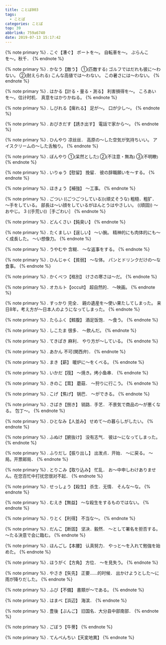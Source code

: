 ```yaml
---
title: ことば003
tags:
  - ことば
categories: ことば
top: 39
abbrlink: 759a6740
date: 2019-07-13 15:17:42
---
```


<!--more-->

{% note primary %}
.
こぐ【漕ぐ】
ボートを〜。
自転車を〜。
ぶらんこを〜。秋千．
{% endnote %}



{% note primary %}
.
かなう【敵う】
①⦅匹敵する⦆ 
ゴルフではだれも彼に～わない。
②⦅耐えられる⦆ 
こんな高値では～わない。
この暑さには～わない。
{% endnote %}



{% note primary %}
.
はかる【計る・量る・測る】
利害損得を〜。
ころあいを〜。估计时机．
真意をはかりかねる。
{% endnote %}



{% note primary %}
.
しびれる【痺れる】
足が〜。
口が少し〜。
{% endnote %}



{% note primary %}
.
おびきだす【誘き出す】
電話で家から〜。
{% endnote %}



{% note primary %}
.
ひんやり
凉丝丝．
高原の～した空気が気持ちいい。
アイスクリームの～した舌触り。
{% endnote %}



{% note primary %}
.
ぼんやり
①⦅呆然とした⦆ 
②⦅不注意・無為⦆ 
③⦅不明瞭⦆
{% endnote %}



{% note primary %}
.
いりゅう【慰留】
挽留．
彼の辞職願いを〜する。
{% endnote %}



{% note primary %}
.
ほきょう【補強】
〜工事。
{% endnote %}



{% note primary %}
.
ごつい
((ごつごつしている))⦅頑丈そうな⦆ 粗糙．粗犷．
〜手をしている。
部長は～い顔をしているがほんとうはやさしい。
((頑固))
〜おやじ。
3 ((手荒い))［手ごわい］
{% endnote %}



{% note primary %}
.
どんくさい【鈍臭い】
{% endnote %}



{% note primary %}
.
たくましい【逞しい】
～い腕。
精神的にも肉体的にも～く成長した。
～い想像力。
{% endnote %}



{% note primary %}
.
うやむや
含糊．
〜な返事をする。
{% endnote %}



{% note primary %}
.
ひんじゃく【貧弱】
〜な体。
パンとドリンクだけの～な食事。
{% endnote %}



{% note primary %}
.
かくべつ【格別】
けさの寒さは〜だ。
{% endnote %}



{% note primary %}
.
オカルト【occult】
超自然的．
 〜映画。
{% endnote %}



{% note primary %}
.
すっかり
完全．
親の遺産を〜使い果たしてしまった。
来日8年，考え方が〜日本人のようになってしまった。
{% endnote %}



{% note primary %}
.
たらふく【鱈腹】
酒足饭饱．
〜食う。
{% endnote %}



{% note primary %}
.
しこたま
很多．
〜飲んだ。
{% endnote %}



{% note primary %}
.
てきぱき
麻利．
やり方が〜している。
{% endnote %}



{% note primary %}
.
あかん
不可(関西弁)．
{% endnote %}



{% note primary %}
.
まき【薪】
暖炉に〜をくべる。
{% endnote %}



{% note primary %}
.
いかだ【筏】
〜焼き。烤小鱼串．
{% endnote %}



{% note primary %}
.
きのこ【茸】
蘑菇．
～狩りに行こう。
{% endnote %}



{% note primary %}
.
こげ【焦げ】
锅巴．
〜ができる。
{% endnote %}



{% note primary %}
.
さばき【捌き】
销路．手艺．
不景気で商品の〜が悪くなる。
包丁〜。
{% endnote %}



{% note primary %}
.
ひとなみ【人並み】
せめて〜の暮らしがしたい。
{% endnote %}



{% note primary %}
.
ふぬけ【腑抜け】
没有志气．
彼は〜になってしまった。
{% endnote %}



{% note primary %}
.
ふりだし【振り出し】
出发点．开始．
〜に戻る。
〜局。开票邮局．
{% endnote %}



{% note primary %}
.
とりこみ【取り込み】
忙乱．
お〜中申しわけありません。在您百忙中打扰您很对不起．
{% endnote %}



{% note primary %}
.
せっしょう【殺生】
杀生．无情．
そんな～な。
{% endnote %}



{% note primary %}
.
むえき【無益】
～な殺生をするものではない。
{% endnote %}



{% note primary %}
.
りとく【利得】
 不当な〜。
{% endnote %}



{% note primary %}
.
だんこ【断固】
坚决．毅然．
～として署名を拒否する。
～たる決意で会に臨む。
{% endnote %}



{% note primary %}
.
ほんごし【本腰】
认真努力．
 やっと〜を入れて勉強を始めた。
{% endnote %}



{% note primary %}
.
ほうがく【方角】
方位．
～を見失う。
{% endnote %}



{% note primary %}
.
やさき【矢先】
正要……的时候．
出かけようとした～に雨が降りだした。
{% endnote %}



{% note primary %}
.
ふび【不備】
書類が〜である。
{% endnote %}



{% note primary %}
.
はまべ【浜辺】
海滨．
{% endnote %}



{% note primary %}
.
豊後【ぶんご】
旧国名．大分县中部南部．
{% endnote %}



{% note primary %}
.
ごぼう【牛蒡】
{% endnote %}



{% note primary %}
.
てんぺんちい【天変地異】
{% endnote %}